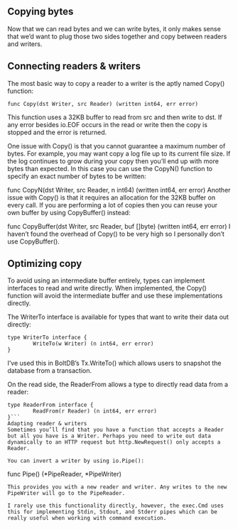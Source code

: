 ## Copying bytes
Now that we can read bytes and we can write bytes, it only makes sense that we’d want to plug those two sides together and copy between readers and writers.

## Connecting readers & writers
The most basic way to copy a reader to a writer is the aptly named Copy() function:
```
func Copy(dst Writer, src Reader) (written int64, err error)
```
This function uses a 32KB buffer to read from src and then write to dst. If any error besides io.EOF occurs in the read or write then the copy is stopped and the error is returned.

One issue with Copy() is that you cannot guarantee a maximum number of bytes. For example, you may want copy a log file up to its current file size. If the log continues to grow during your copy then you’ll end up with more bytes than expected. In this case you can use the CopyN() function to specify an exact number of bytes to be written:

func CopyN(dst Writer, src Reader, n int64) (written int64, err error)
Another issue with Copy() is that it requires an allocation for the 32KB buffer on every call. If you are performing a lot of copies then you can reuse your own buffer by using CopyBuffer() instead:

func CopyBuffer(dst Writer, src Reader, buf []byte) (written int64, err error)
I haven’t found the overhead of Copy() to be very high so I personally don’t use CopyBuffer().

## Optimizing copy
To avoid using an intermediate buffer entirely, types can implement interfaces to read and write directly. When implemented, the Copy() function will avoid the intermediate buffer and use these implementations directly.

The WriterTo interface is available for types that want to write their data out directly:
```
type WriterTo interface {
        WriteTo(w Writer) (n int64, err error)
}
```
I’ve used this in BoltDB’s Tx.WriteTo() which allows users to snapshot the database from a transaction.

On the read side, the ReaderFrom allows a type to directly read data from a reader:
```
type ReaderFrom interface {
        ReadFrom(r Reader) (n int64, err error)
}```
Adapting reader & writers
Sometimes you’ll find that you have a function that accepts a Reader but all you have is a Writer. Perhaps you need to write out data dynamically to an HTTP request but http.NewRequest() only accepts a Reader.

You can invert a writer by using io.Pipe():
```
func Pipe() (*PipeReader, *PipeWriter)
```
This provides you with a new reader and writer. Any writes to the new PipeWriter will go to the PipeReader.

I rarely use this functionality directly, however, the exec.Cmd uses this for implementing Stdin, Stdout, and Stderr pipes which can be really useful when working with command execution.
